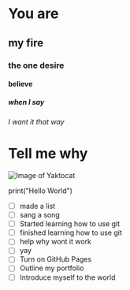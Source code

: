 # You are 
## my fire
### the one desire
#### believe 
##### when I say
###### I want it that way
# Tell me why
![Image of Yaktocat](https://octodex.github.com/images/yaktocat.png)

print("Hello World")

- [ ] made a list
- [ ] sang a song
- [ ] Started learning how to use git
- [ ] finished learning how to use git
- [ ] help why wont it work
- [ ] yay
- [ ] Turn on GitHub Pages
- [ ] Outline my portfolio
- [ ] Introduce myself to the world
